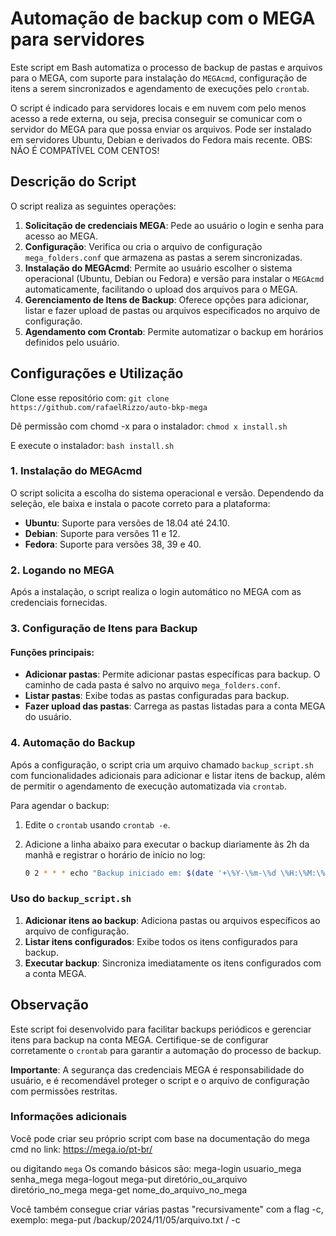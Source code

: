 # Automação de backup com o MEGA para servidores  

Este script em Bash automatiza o processo de backup de pastas e arquivos para o MEGA, com suporte para instalação do `MEGAcmd`, configuração de itens a serem sincronizados e agendamento de execuções pelo `crontab`.

O script é indicado para servidores locais e em nuvem com pelo menos acesso a rede externa, ou seja, precisa conseguir se comunicar com o servidor do MEGA para que possa enviar os arquivos.
Pode ser instalado em servidores Ubuntu, Debian e derivados do Fedora mais recente.
OBS: NÃO É COMPATÍVEL COM CENTOS!

## Descrição do Script

O script realiza as seguintes operações:
1. **Solicitação de credenciais MEGA**: Pede ao usuário o login e senha para acesso ao MEGA.
2. **Configuração**: Verifica ou cria o arquivo de configuração `mega_folders.conf` que armazena as pastas a serem sincronizadas.
3. **Instalação do MEGAcmd**: Permite ao usuário escolher o sistema operacional (Ubuntu, Debian ou Fedora) e versão para instalar o `MEGAcmd` automaticamente, facilitando o upload dos arquivos para o MEGA.
4. **Gerenciamento de Itens de Backup**: Oferece opções para adicionar, listar e fazer upload de pastas ou arquivos especificados no arquivo de configuração.
5. **Agendamento com Crontab**: Permite automatizar o backup em horários definidos pelo usuário.

## Configurações e Utilização

Clone esse repositório com: `git clone https://github.com/rafaelRizzo/auto-bkp-mega`

Dê permissão com chomd -x para o instalador: `chmod x install.sh`

E execute o instalador: `bash install.sh`

### 1. Instalação do MEGAcmd

O script solicita a escolha do sistema operacional e versão. Dependendo da seleção, ele baixa e instala o pacote correto para a plataforma:

- **Ubuntu**: Suporte para versões de 18.04 até 24.10.
- **Debian**: Suporte para versões 11 e 12.
- **Fedora**: Suporte para versões 38, 39 e 40.

### 2. Logando no MEGA

Após a instalação, o script realiza o login automático no MEGA com as credenciais fornecidas.

### 3. Configuração de Itens para Backup

#### Funções principais:
- **Adicionar pastas**: Permite adicionar pastas específicas para backup. O caminho de cada pasta é salvo no arquivo `mega_folders.conf`.
- **Listar pastas**: Exibe todas as pastas configuradas para backup.
- **Fazer upload das pastas**: Carrega as pastas listadas para a conta MEGA do usuário.

### 4. Automação do Backup

Após a configuração, o script cria um arquivo chamado `backup_script.sh` com funcionalidades adicionais para adicionar e listar itens de backup, além de permitir o agendamento de execução automatizada via `crontab`.

Para agendar o backup:
1. Edite o `crontab` usando `crontab -e`.
2. Adicione a linha abaixo para executar o backup diariamente às 2h da manhã e registrar o horário de início no log:

    ```bash
    0 2 * * * echo "Backup iniciado em: $(date '+\%Y-\%m-\%d \%H:\%M:\%S')" >> /home/rafa/auto-bkp-mega/backup.log && /home/rafa/auto-bkp-mega/backup_script.sh -run >> /home/rafa/auto-bkp-mega/backup.log 2>&1
    ```

### Uso do `backup_script.sh`

1. **Adicionar itens ao backup**: Adiciona pastas ou arquivos específicos ao arquivo de configuração.
2. **Listar itens configurados**: Exibe todos os itens configurados para backup.
3. **Executar backup**: Sincroniza imediatamente os itens configurados com a conta MEGA.

## Observação

Este script foi desenvolvido para facilitar backups periódicos e gerenciar itens para backup na conta MEGA. Certifique-se de configurar corretamente o `crontab` para garantir a automação do processo de backup.

**Importante**: A segurança das credenciais MEGA é responsabilidade do usuário, e é recomendável proteger o script e o arquivo de configuração com permissões restritas.

### Informações adicionais
Você pode criar seu próprio script com base na documentação do mega cmd no link: https://mega.io/pt-br/

ou digitando `mega`
Os comando básicos são:
mega-login usuario_mega senha_mega
mega-logout
mega-put diretório_ou_arquivo diretório_no_mega
mega-get nome_do_arquivo_no_mega

Você também consegue criar várias pastas "recursivamente" com a flag -c, exemplo: mega-put /backup/2024/11/05/arquivo.txt / -c



